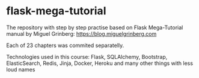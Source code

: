 # flask-mega-tutorial

The repository with step by step practise based on Flask Mega-Tutorial manual by Miguel Grinberg: https://blog.miguelgrinberg.com

Each of 23 chapters was commited separatelly.

Technologies used in this course: Flask, SQLAlchemy, Bootstrap, ElasticSearch, Redis, Jinja, Docker, Heroku and many other things with less loud names
